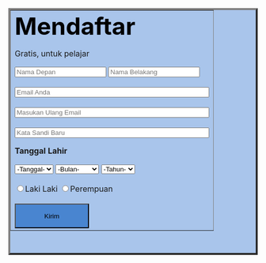 <html>
<head><title>Form Pendaftaran</title></head>
<body>
<table border="4" bgcolor="A9C5EB" align="center" height="500" width="400" cellpadding="20">
<tr>
<td>
<b><font color="black" size="10"> Mendaftar </font></b>
<p> Gratis, untuk pelajar </p>
<input type="text" Name="nama" size="20" placeholder="Nama Depan">
<input type="text" Name="nama" size="20" placeholder="Nama Belakang"><br><br>
<input type="text" Name="email" size="46" placeholder="Email Anda"><br><br>
<input type="text" Name="remail" size="46" placeholder="Masukan Ulang Email"><br><br>
<input type="password" Name="sandi" size="46" placeholder="Kata Sandi Baru"><br>
<p><b> Tanggal Lahir </b></p>
<select name="Tanggal">
<option>-Tanggal-</option>
<option value="1">1</option>
<option value="2">2</option>
<option value="3">3</option>
<option value="4">4</option>
<option value="5">5</option>
<option value="6">6</option>
<option value="7">7</option>
<option value="8">8</option>
<option value="9">9</option>
<option value="10">10</option>
<option value="11">11</option>
<option value="12">12</option>
<option value="13">13</option>
<option value="14">14</option>
<option value="15">15</option>
<option value="16">16</option>
<option value="17">17</option>
<option value="18">18</option>
<option value="19">19</option>
<option value="20">20</option>
<option value="21">21</option>
<option value="22">22</option>
<option value="23">23</option>
<option value="24">24</option>
<option value="25">25</option>
<option value="26">26</option>
<option value="27">27</option>
<option value="28">28</option>
<option value="29">29</option>
<option value="30">30</option>
<option value="31">31</option>
<option value="32">32</option>
</select>
<select name="Bulan">
<option>-Bulan-</option>
<option value="1">Januari</option>
<option value="2">Februari</option>
<option value="3">Maret</option>
<option value="4">April</option>
<option value="5">Mei</option>
<option value="6">Juni</option>
<option value="7">Juli</option>
<option value="8">Agustus</option>
<option value="9">September</option>
<option value="10">Oktober</option>
<option value="11">November</option>
<option value="12">Desember</option>
</select>
<select name="Tahun">
<option>-Tahun-</option>
<option value="1980">1980</option>
<option value="1981">1981</option>
<option value="1982">1982</option>
<option value="1983">1983</option>
<option value="1984">1984</option>
<option value="1985">1985</option>
<option value="1986">1986</option>
<option value="1987">1987</option>
<option value="1988">1988</option>
<option value="1989">1989</option>
<option value="1990">1990</option>
<option value="1991">1991</option>
<option value="1992">1992</option>
<option value="1993">1993</option>
<option value="1994">1994</option>
<option value="1995">1995</option>
<option value="1996">1996</option>
<option value="1997">1997</option>
<option value="1998">1998</option>
<option value="1999">1999</option>
<option value="2000">2000</option>
<option value="2001">2001</option>
<option value="2002">2002</option>
<option value="2003">2003</option>
<option value="2004">2004</option>
<option value="2005">2005</option>
<option value="2006">2006</option>
<option value="2007">2007</option>
<option value="2008">2008</option>
<option value="2009">2009</option>
<option value="2010">2010</option>
<option value="2011">2011</option>
<option value="2012">2012</option>
<option value="2013">2013</option>
<option value="2014">2014</option>
<option value="2015">2015</option>
</select><br><br>
<input type="radio" name="Kelamin" value="L">Laki Laki
<input type="radio" name="Kelamin" value="P">Perempuan
<br><br>
<input value="Kirim" style="background-color: 4985D0; height: 50; width: 150;"type="submit">
</td>
</tr>

</body>
</html>